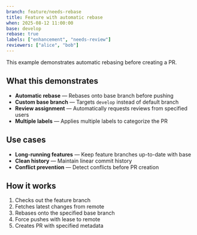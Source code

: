 ```yaml
---
branch: feature/needs-rebase
title: Feature with automatic rebase
when: 2025-08-12 11:00:00
base: develop
rebase: true
labels: ["enhancement", "needs-review"]
reviewers: ["alice", "bob"]
---
```


This example demonstrates automatic rebasing before creating a PR.

## What this demonstrates

- **Automatic rebase** — Rebases onto base branch before pushing
- **Custom base branch** — Targets `develop` instead of default branch
- **Review assignment** — Automatically requests reviews from specified users
- **Multiple labels** — Applies multiple labels to categorize the PR

## Use cases

- **Long-running features** — Keep feature branches up-to-date with base
- **Clean history** — Maintain linear commit history
- **Conflict prevention** — Detect conflicts before PR creation

## How it works

1. Checks out the feature branch
2. Fetches latest changes from remote
3. Rebases onto the specified base branch
4. Force pushes with lease to remote
5. Creates PR with specified metadata